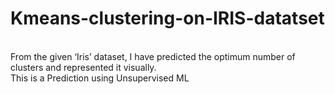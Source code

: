 # Kmeans-clustering-on-IRIS-datatset
</br>
From the given ‘Iris’ dataset, I have predicted the optimum number of clusters and represented it visually. </br>
This is a Prediction using Unsupervised ML
